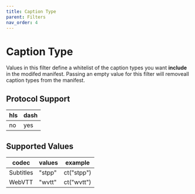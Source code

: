 ```yaml
---
title: Caption Type
parent: Filters
nav_order: 4
---
```


# Caption Type
Values in this filter define a whitelist of the caption types you want <b>include</b> in the modifed manifest. Passing an empty value for this filter will removeall caption types from the manifest.

## Protocol Support

hls | dash |
----|------|
no  | yes  |

## Supported Values

| codec      | values | example    |
|------------|--------|------------|
| Subtitles  | "stpp" | ct("stpp") |
| WebVTT     | "wvtt" | ct("wvtt") |
